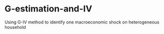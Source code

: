 # G-estimation-and-IV
Using G-IV method to identify one macroeconomic shock on heterogeneous household
